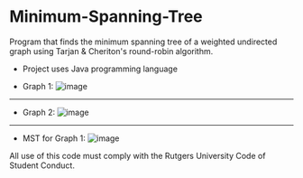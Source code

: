 # Minimum-Spanning-Tree
Program that finds the minimum spanning tree of a weighted undirected graph using Tarjan & Cheriton's round-robin algorithm.

* Project uses Java programming language


* Graph 1:
![image](https://user-images.githubusercontent.com/39894720/46451599-199acd80-c765-11e8-956b-a30c7589c40e.png)
------------------
* Graph 2:
![image](https://user-images.githubusercontent.com/39894720/46451603-21f30880-c765-11e8-9b7a-65773d0ca81e.png)
------------------
* MST for Graph 1:
![image](https://user-images.githubusercontent.com/39894720/46451617-31725180-c765-11e8-9a3a-fb904a8e03a0.png)



All use of this code must comply with the Rutgers University Code of Student Conduct.